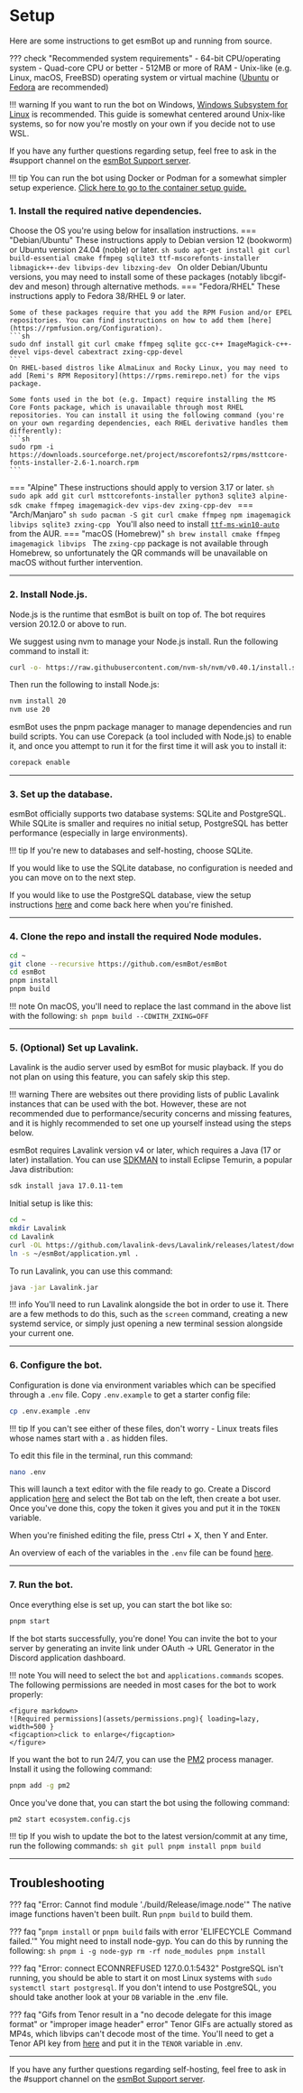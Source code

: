 # Setup
Here are some instructions to get esmBot up and running from source.

??? check "Recommended system requirements"
    - 64-bit CPU/operating system
    - Quad-core CPU or better
    - 512MB or more of RAM
    - Unix-like (e.g. Linux, macOS, FreeBSD) operating system or virtual machine ([Ubuntu](https://ubuntu.com/download/server) or [Fedora](https://getfedora.org/) are recommended)

!!! warning
    If you want to run the bot on Windows, [Windows Subsystem for Linux](https://learn.microsoft.com/windows/wsl/install) is recommended. This guide is somewhat centered around Unix-like systems, so for now you're mostly on your own if you decide not to use WSL.

If you have any further questions regarding setup, feel free to ask in the #support channel on the [esmBot Support server](https://esmbot.net/support).

!!! tip
    You can run the bot using Docker or Podman for a somewhat simpler setup experience. [Click here to go to the container setup guide.](https://docs.esmbot.net/containers)

### 1. Install the required native dependencies.
Choose the OS you're using below for insallation instructions.
=== "Debian/Ubuntu"
    These instructions apply to Debian version 12 (bookworm) or Ubuntu version 24.04 (noble) or later.
    ```sh
    sudo apt-get install git curl build-essential cmake ffmpeg sqlite3 ttf-mscorefonts-installer libmagick++-dev libvips-dev libzxing-dev
    ```
    On older Debian/Ubuntu versions, you may need to install some of these packages (notably libcgif-dev and meson) through alternative methods.
=== "Fedora/RHEL"
    These instructions apply to Fedora 38/RHEL 9 or later.

    Some of these packages require that you add the RPM Fusion and/or EPEL repositories. You can find instructions on how to add them [here](https://rpmfusion.org/Configuration).
    ```sh
    sudo dnf install git curl cmake ffmpeg sqlite gcc-c++ ImageMagick-c++-devel vips-devel cabextract zxing-cpp-devel
    ```
    On RHEL-based distros like AlmaLinux and Rocky Linux, you may need to add [Remi's RPM Repository](https://rpms.remirepo.net) for the vips package.
    
    Some fonts used in the bot (e.g. Impact) require installing the MS Core Fonts package, which is unavailable through most RHEL repositories. You can install it using the following command (you're on your own regarding dependencies, each RHEL derivative handles them differently):
    ```sh
    sudo rpm -i https://downloads.sourceforge.net/project/mscorefonts2/rpms/msttcore-fonts-installer-2.6-1.noarch.rpm
    ```
=== "Alpine"
    These instructions should apply to version 3.17 or later.
    ```sh
    sudo apk add git curl msttcorefonts-installer python3 sqlite3 alpine-sdk cmake ffmpeg imagemagick-dev vips-dev zxing-cpp-dev
    ```
=== "Arch/Manjaro"
    ```sh
    sudo pacman -S git curl cmake ffmpeg npm imagemagick libvips sqlite3 zxing-cpp
    ```
    You'll also need to install [`ttf-ms-win10-auto`](https://aur.archlinux.org/packages/ttf-ms-win10-auto/) from the AUR.
=== "macOS (Homebrew)"
    ```sh
    brew install cmake ffmpeg imagemagick libvips
    ```
    The `zxing-cpp` package is not available through Homebrew, so unfortunately the QR commands will be unavailable on macOS without further intervention.

***

### 2. Install Node.js.

Node.js is the runtime that esmBot is built on top of. The bot requires version 20.12.0 or above to run.

We suggest using nvm to manage your Node.js install. Run the following command to install it:
```sh
curl -o- https://raw.githubusercontent.com/nvm-sh/nvm/v0.40.1/install.sh | bash
```

Then run the following to install Node.js:
```sh
nvm install 20
nvm use 20
```

esmBot uses the pnpm package manager to manage dependencies and run build scripts. You can use Corepack (a tool included with Node.js) to enable it, and once you attempt to run it for the first time it will ask you to install it:
```sh
corepack enable
```

***

### 3. Set up the database.

esmBot officially supports two database systems: SQLite and PostgreSQL. While SQLite is smaller and requires no initial setup, PostgreSQL has better performance (especially in large environments).

!!! tip
    If you're new to databases and self-hosting, choose SQLite.

If you would like to use the SQLite database, no configuration is needed and you can move on to the next step.

If you would like to use the PostgreSQL database, view the setup instructions [here](https://docs.esmbot.net/postgresql) and come back here when you're finished.

***

### 4. Clone the repo and install the required Node modules.
```sh
cd ~
git clone --recursive https://github.com/esmBot/esmBot
cd esmBot
pnpm install
pnpm build
```

!!! note
    On macOS, you'll need to replace the last command in the above list with the following:
    ```sh
    pnpm build --CDWITH_ZXING=OFF
    ```

***

### 5. (Optional) Set up Lavalink.

Lavalink is the audio server used by esmBot for music playback. If you do not plan on using this feature, you can safely skip this step.

!!! warning
    There are websites out there providing lists of public Lavalink instances that can be used with the bot. However, these are not recommended due to performance/security concerns and missing features, and it is highly recommended to set one up yourself instead using the steps below.

esmBot requires Lavalink version v4 or later, which requires a Java (17 or later) installation. You can use [SDKMAN](https://sdkman.io) to install Eclipse Temurin, a popular Java distribution:
```sh
sdk install java 17.0.11-tem
```

Initial setup is like this:
```sh
cd ~
mkdir Lavalink
cd Lavalink
curl -OL https://github.com/lavalink-devs/Lavalink/releases/latest/download/Lavalink.jar
ln -s ~/esmBot/application.yml .
```
To run Lavalink, you can use this command:
```sh
java -jar Lavalink.jar
```

!!! info
    You'll need to run Lavalink alongside the bot in order to use it. There are a few methods to do this, such as the `screen` command, creating a new systemd service, or simply just opening a new terminal session alongside your current one.

***

### 6. Configure the bot.

Configuration is done via environment variables which can be specified through a `.env` file. Copy `.env.example` to get a starter config file:
```sh
cp .env.example .env
```

!!! tip
    If you can't see either of these files, don't worry - Linux treats files whose names start with a . as hidden files.

To edit this file in the terminal, run this command:
```sh
nano .env
```
This will launch a text editor with the file ready to go. Create a Discord application [here](https://discord.com/developers/applications) and select the Bot tab on the left, then create a bot user. Once you've done this, copy the token it gives you and put it in the `TOKEN` variable.

When you're finished editing the file, press Ctrl + X, then Y and Enter.

An overview of each of the variables in the `.env` file can be found [here](https://docs.esmbot.net/config).

***

### 7. Run the bot.

Once everything else is set up, you can start the bot like so:
```sh
pnpm start
```
If the bot starts successfully, you're done! You can invite the bot to your server by generating an invite link under OAuth -> URL Generator in the Discord application dashboard.

!!! note
    You will need to select the `bot` and `applications.commands` scopes.
    The following permissions are needed in most cases for the bot to work properly:

    <figure markdown>
    ![Required permissions](assets/permissions.png){ loading=lazy, width=500 }
    <figcaption>click to enlarge</figcaption>
    </figure>

If you want the bot to run 24/7, you can use the [PM2](https://pm2.keymetrics.io) process manager. Install it using the following command:
```sh
pnpm add -g pm2
```

Once you've done that, you can start the bot using the following command:
```sh
pm2 start ecosystem.config.cjs
```

!!! tip
    If you wish to update the bot to the latest version/commit at any time, run the following commands:
    ```sh
    git pull
    pnpm install
    pnpm build
    ```

***

## Troubleshooting
??? faq "Error: Cannot find module './build/Release/image.node'"
    The native image functions haven't been built. Run `pnpm build` to build them.

??? faq "`pnpm install` or `pnpm build` fails with error 'ELIFECYCLE  Command failed.'"
    You might need to install node-gyp. You can do this by running the following:
    ```sh
    pnpm i -g node-gyp
    rm -rf node_modules
    pnpm install
    ```

??? faq "Error: connect ECONNREFUSED 127.0.0.1:5432"
    PostgreSQL isn't running, you should be able to start it on most Linux systems with `sudo systemctl start postgresql`. If you don't intend to use PostgreSQL, you should take another look at your `DB` variable in the .env file.

??? faq "Gifs from Tenor result in a "no decode delegate for this image format" or "improper image header" error"
    Tenor GIFs are actually stored as MP4s, which libvips can't decode most of the time. You'll need to get a Tenor API key from [here](https://developers.google.com/tenor/guides/quickstart) and put it in the `TENOR` variable in .env.

***

If you have any further questions regarding self-hosting, feel free to ask in the #support channel on the [esmBot Support server](https://esmbot.net/support).
